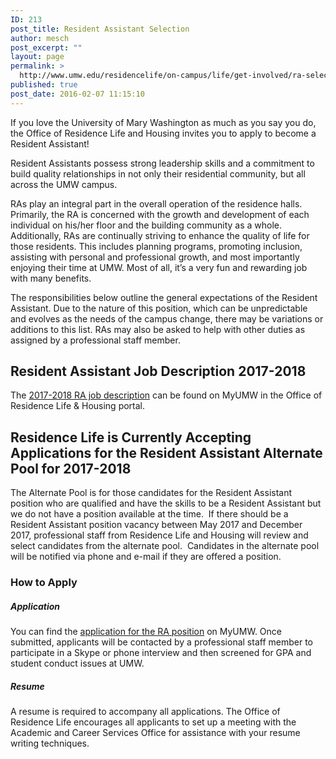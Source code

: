 ```yaml
---
ID: 213
post_title: Resident Assistant Selection
author: mesch
post_excerpt: ""
layout: page
permalink: >
  http://www.umw.edu/residencelife/on-campus/life/get-involved/ra-selection/
published: true
post_date: 2016-02-07 11:15:10
---
```

If you love the University of Mary Washington as much as you say you do, the Office of Residence Life and Housing invites you to apply to become a Resident Assistant!

Resident Assistants possess strong leadership skills and a commitment to build quality relationships in not only their residential community, but all across the UMW campus.

RAs play an integral part in the overall operation of the residence halls. Primarily, the RA is concerned with the growth and development of each individual on his/her floor and the building community as a whole. Additionally, RAs are continually striving to enhance the quality of life for those residents. This includes planning programs, promoting inclusion, assisting with personal and professional growth, and most importantly enjoying their time at UMW. Most of all, it’s a very fun and rewarding job with many benefits.

The responsibilities below outline the general expectations of the Resident Assistant. Due to the nature of this position, which can be unpredictable and evolves as the needs of the campus change, there may be variations or additions to this list. RAs may also be asked to help with other duties as assigned by a professional staff member.
<h2>Resident Assistant Job Description 2017-2018</h2>
The <a href="https://orgsync.com/59554/files/1101015/show">2017-2018 RA job description</a> can be found on MyUMW in the Office of Residence Life &amp; Housing portal.
<h2><strong>Residence Life is Currently Accepting Applications for the Resident Assistant Alternate Pool for 2017-2018</strong></h2>
The Alternate Pool is for those candidates for the Resident Assistant position who are qualified and have the skills to be a Resident Assistant but we do not have a position available at the time.  If there should be a Resident Assistant position vacancy between May 2017 and December 2017, professional staff from Residence Life and Housing will review and select candidates from the alternate pool.  Candidates in the alternate pool will be notified via phone and e-mail if they are offered a position.
<h3>How to Apply</h3>
<h5>Application</h5>
You can find the <a href="https://orgsync.com/59554/forms/86978">application for the RA position</a> on MyUMW. Once submitted, applicants will be contacted by a professional staff member to participate in a Skype or phone interview and then screened for GPA and student conduct issues at UMW.
<h5>Resume</h5>
A resume is required to accompany all applications. The Office of Residence Life encourages all applicants to set up a meeting with the Academic and Career Services Office for assistance with your resume writing techniques.